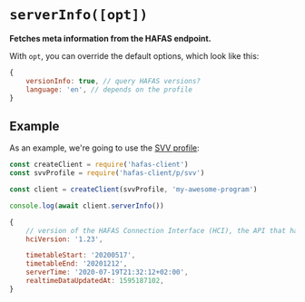 # `serverInfo([opt])`

**Fetches meta information from the HAFAS endpoint.**

With `opt`, you can override the default options, which look like this:

```js
{
	versionInfo: true, // query HAFAS versions?
	language: 'en', // depends on the profile
}
```

## Example

As an example, we're going to use the [SVV profile](../p/svv):

```js
const createClient = require('hafas-client')
const svvProfile = require('hafas-client/p/svv')

const client = createClient(svvProfile, 'my-awesome-program')

console.log(await client.serverInfo())
```

```js
{
	// version of the HAFAS Connection Interface (HCI), the API that hafas-client uses
	hciVersion: '1.23',

	timetableStart: '20200517',
	timetableEnd: '20201212',
	serverTime: '2020-07-19T21:32:12+02:00',
	realtimeDataUpdatedAt: 1595187102,
}
```
